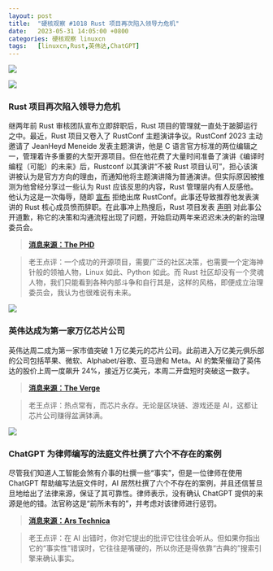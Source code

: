 ```yaml
---
layout: post
title:	"硬核观察 #1018 Rust 项目再次陷入领导力危机"
date:	2023-05-31 14:05:00 +0800 
categories:	硬核观察 linuxcn 
tags:	[linuxcn,Rust,英伟达,ChatGPT]
---
```



![](/Asserts/Images//attachment/album/202305/31/140352yzpztc7v1izxrz8l.jpg)


![](/Asserts/Images//attachment/album/202305/31/140401qwqqeqmsa55hu7mm.jpg)


### Rust 项目再次陷入领导力危机


继两年前 Rust 审核团队宣布立即辞职后，Rust 项目的管理就一直处于跛脚运行之中。最近，Rust 项目又卷入了 RustConf 主题演讲争议。RustConf 2023 主动邀请了 JeanHeyd Meneide 发表主题演讲，他是 C 语言官方标准的两位编辑之一，管理着许多重要的大型开源项目。但在他花费了大量时间准备了演讲《编译时编程（可能）的未来》后，Rustconf 以其演讲“不被 Rust 项目认可”，担心该演讲被认为是官方方向的理由，而通知他将主题演讲降为普通演讲。但实际原因被推测为他曾经分享过一些认为 Rust 应该反思的内容，Rust 管理层内有人反感他。他认为这是一次侮辱，随即 [宣布](https://thephd.dev/i-am-no-longer-speaking-at-rustconf-2023) 拒绝出席 RustConf。此事还导致推荐他发表演讲的 Rust 核心成员愤而辞职。在此事冲上热搜后，Rust 项目发表 [声明](https://blog.rust-lang.org/2023/05/29/RustConf.html) 对此事公开道歉，称它的决策和沟通流程出现了问题，开始启动两年来迟迟未决的新的治理委员会。



> 
> **[消息来源：The PHD](https://thephd.dev/i-am-no-longer-speaking-at-rustconf-2023)**
> 
> 
> 



> 
> 老王点评：一个成功的开源项目，需要广泛的社区决策，也需要一个定海神针般的领袖人物，Linux 如此、Python 如此。而 Rust 社区却没有一个灵魂人物，我们只能看到各种内部斗争和自行其是，这样的风格，即便成立治理委员会，我认为也很难说有未来。
> 
> 
> 


![](/Asserts/Images//attachment/album/202305/31/140417nj72s0yhbj0ehjbf.jpg)


### 英伟达成为第一家万亿芯片公司


英伟达周二成为第一家市值突破 1 万亿美元的芯片公司。此前进入万亿美元俱乐部的公司包括苹果、微软、Alphabet/谷歌、亚马逊和 Meta。AI 的繁荣催动了英伟达的股价上周一度飙升 24%，接近万亿美元，本周二开盘短时突破这一数字。



> 
> **[消息来源：The Verge](https://www.theverge.com/2023/5/30/23742123/nvidia-stock-ai-gpu-1-trillion-market-cap-price-value)**
> 
> 
> 



> 
> 老王点评：热点常有，而芯片永存。无论是区块链、游戏还是 AI，这都让芯片公司赚得盆满钵满。
> 
> 
> 


![](/Asserts/Images//attachment/album/202305/31/140434bqaoqhuo7v113h5h.jpg)


### ChatGPT 为律师编写的法庭文件杜撰了六个不存在的案例


尽管我们知道人工智能会煞有介事的杜撰一些“事实”，但是一位律师在使用 ChatGPT 帮助编写法庭文件时，AI 居然杜撰了六个不存在的案例，并且还信誓旦旦地给出了法律来源，保证了其可靠性。律师表示，没有确认 ChatGPT 提供的来源是他的错。法官称这是“前所未有的”，并考虑对该律师进行惩罚。



> 
> **[消息来源：Ars Technica](https://arstechnica.com/tech-policy/2023/05/lawyer-cited-6-fake-cases-made-up-by-chatgpt-judge-calls-it-unprecedented/)**
> 
> 
> 



> 
> 老王点评：在 AI 出错时，你对它提出的批评它往往会听从。但如果你指出它的“事实性”错误时，它往往是嘴硬的，所以你还是得依靠“古典的”搜索引擎来确认事实。
> 
> 
>
